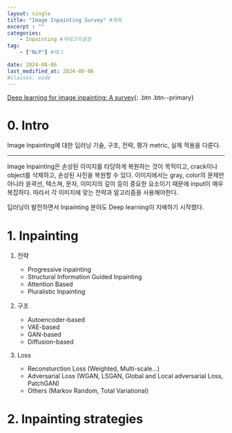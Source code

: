 ```yaml
---
layout: single
title: "Image Inpainting Survey" #제목
excerpt : ""
categories: 
    - Inpainting #카테고리설정
tag: 
    - ["NLP"] #테그

date: 2024-08-06
last_modified_at: 2024-08-06
#classes: wide    
---
```



[Deep learning for image inpainting: A survey](https://pdf.sciencedirectassets.com/272206/1-s2.0-S0031320322X00113/1-s2.0-S003132032200526X/main.pdf?X-Amz-Security-Token=IQoJb3JpZ2luX2VjEAMaCXVzLWVhc3QtMSJGMEQCIDrwpc1hst113acKFtydMK0snwDAF4QGCJkm98lghEZ9AiBW9YzAK6BIZ0v%2Bc3baNzj388m9oZEdg0Uy%2BzbG6Xzd2yq8BQjs%2F%2F%2F%2F%2F%2F%2F%2F%2F%2F8BEAUaDDA1OTAwMzU0Njg2NSIM6W%2BQqpia8ZmSe%2FX0KpAFkjDPb4%2BZ%2BSkwtZyQh2B1HfJnFiJgz10dZcu99v5vCFCm7wwfgyhUcq6yb8taoRoS6%2Fzk%2FO10gNqAV9bUAdw0M2KAwwR2YyxlfAsAeOQSAam9gsnUPH%2BovoJu%2BRHSgZaOft6vXk0RHDACGtPlv%2BChGm8SamQgqJopxNx47ygIagYRQ5D4JZDb3ooDE8sg2ibBfpo1Bc9vkObeGJhUgMdwmSH6KskhWEwG7VG6T%2Fzx9JAzGpc6WeMi45z5E%2B9K6RJrNrVkvkB8pF7tctfALk%2BYAb%2Bqypmg8v%2B05Ok%2BJ2TEUkgMCrwvgi4vNsob4tzJa52ylkEdUCnNrKfF75EidZvfTraLqDXmZA4oGBa9BLJqS5J5FoQmXmQc25wHrDLp%2BhXuGpOSgon2%2BpjpTha3KZ8tf5XVUhnz9W7PZcskfvJ0rNw8vT7eXmSSSPHMYjgQlg3YGu0mckoAXr50PyUkAz0UpPCR7LPTlLUBQfGkmOFKmmrsLL%2BmHfHX%2BWpM0YVwZ2BYMlYVG2ubf%2BWsQXmP5wVgKUNlJzeIfZgKexniLbT%2BP0DCvTji4t8IKLPL8cglvYtnXcM2mmVgouv6SQ5x0HQ0lBiUqZk97FcqgYNfrvxBgq0dtl5L54wmDRODDPk%2FV%2B0TA%2BMVuE7eY7%2FXes0HRXq5yLVYNWeUt%2FB61gS6QSxcsZMHWhxi12AaW8Z%2FlD6KA%2FC2V5jVBAtl6J8nIFNUGzGszI%2FWTVkLeeQL0GQcb5OKT3VWoC5TN3NU7apFG0ZeL497%2B%2FL91F3Xk1%2Busg%2BoQvotm8LJaLS%2FMwnTWpwjP1d%2Bn57vYz2gAIU6T0oS9hyDWdg8hqnBMnTvm%2F0WE%2BVOMpwCAvwWBe6XcT12%2F8P6r8mKZ%2FUwrfjHtQY6sgFCvVsXGOQXdnpm6vJes4aPzP9lFGvcdAnTvvkyJkQk6DoQYIZ5yur5pzOJW71V2qI65f9LarqBcmtP1mzqBn0zHR07gzcCZotITGQSJtJnV5pweEYF1lgwQyx8%2BPgqmluFV3R56pPbFw0fvuQSF5KqxYiP6dRnLMLJGbtAUwtf7L4NfRIk2%2Br9xa1tJKATyJ91G7hDEz%2FBKYXvN02zCJx54eFvarlTt4n72Zs4MK2TUXIF&X-Amz-Algorithm=AWS4-HMAC-SHA256&X-Amz-Date=20240806T110741Z&X-Amz-SignedHeaders=host&X-Amz-Expires=300&X-Amz-Credential=ASIAQ3PHCVTYSVYKZJ6V%2F20240806%2Fus-east-1%2Fs3%2Faws4_request&X-Amz-Signature=c92592860e6818fe9517b3a830c0be1ca3b11d4215285c8a233cf739a07e4fae&hash=98a4a82c18500ea52342d3fab389d406e2f7333779aec524de3e06dd3d3cc421&host=68042c943591013ac2b2430a89b270f6af2c76d8dfd086a07176afe7c76c2c61&pii=S003132032200526X&tid=spdf-e5f2d1df-70ee-4387-b88a-f3aa7719b7e2&sid=3560ab9a15d33743dc7af7f023aed0b0f8fbgxrqa&type=client&tsoh=d3d3LnNjaWVuY2VkaXJlY3QuY29t&ua=0b175b05070059565a&rr=8aee90846e0aaa7d&cc=kr){: .btn .btn--primary}

# 0. Intro

Image Inpainting에 대한 딥러닝 기술, 구조, 전략, 평가 metric, 실제 적용을 다룬다.

___
Image Inpainting은 손상된 이미지를 타당하게 복원하는 것이 목적이고, crack이나 object를 삭제하고, 손상된 사진을 복원할 수 있다.
이미지에서는 gray, color의 문제만 아니라 윤곽선, 텍스쳐, 문자, 이미지의 깊이 등이 중요한 요소이기 때문에 input이 매우 복잡하다. 따라서 각 이미지에 맞는 전략과 알고리즘을 사용해야한다.

딥러닝이 발전하면서 Inpainting 분야도 Deep learning이 지배하기 시작했다. 

# 1. Inpainting

1. 전략
    * Progressive inpainting
    * Structural Information Guided Inpainting
    * Attention Based
    * Pluralistic Inpainting

2. 구조
    * Autoencoder-based
    * VAE-based
    * GAN-based
    * Diffusion-based

3. Loss
    * Reconsturction Loss (Weighted, Multi-scale...)
    * Adversarial Loss (WGAN, LSGAN, Global and Local adversarial Loss, PatchGAN)
    * Others (Markov Random, Total Variational)

# 2. Inpainting strategies